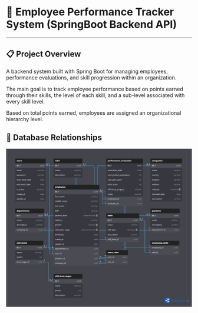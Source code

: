 # 📌 Employee Performance Tracker System (**SpringBoot** Backend API) 

--- 

## 📋 Project Overview 

A backend system built with Spring Boot for managing employees, performance evaluations, and skill progression within an organization.

The main goal is to track employee performance based on points earned through their skills, the level of each skill, and a sub-level associated with every skill level.

Based on total points earned, employees are assigned an organizational hierarchy level.

## 🧩 Database Relationships 
[![Database Relationships](images/database-relationships.png)](images/database-relationships.png)
